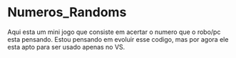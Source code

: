 # Numeros_Randoms
Aqui esta um mini jogo que consiste em acertar o numero que o robo/pc esta pensando. Estou pensando em evoluir esse codigo, mas por agora ele esta apto para ser usado apenas no VS.
